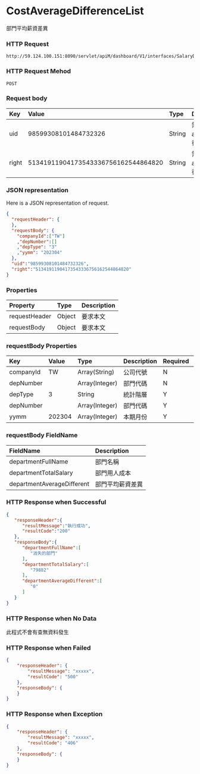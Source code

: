 # CostAverageDifferenceList
部門平均薪資差異

### HTTP Request
```
http://59.124.100.151:8090/servlet/apiM/dashboard/V1/interfaces/SalaryDistribution/CostAverageDifferenceList
```

### HTTP Request Mehod
```
POST
```

### Request body
| Key | Value | Type | Description |
|:----------|:-------------|:-----|:------------|
| uid | 98599308101484732326 | String | 需透過apiLogin取得
| right | 51341911904173543336756162544864820 | String | 需透過apiLogin取得 |

### JSON representation
Here is a JSON representation of request.
```json
{
  "requestHeader": {
  },
  "requestBody": {
    "companyId":["TW"]
    ,"depNumber":[]
    ,"depType": "3"
    ,"yymm": "202304"
  },
  "uid":"98599308101484732326",
  "right":"51341911904173543336756162544864820"
}
```

### Properties
| Property | Type | Description |
|:---------|:-----|:------------|
| requestHeader | Object | 要求本文 |
| requestBody | Object | 要求本文 |

### requestBody Properties
| Key | Value | Type | Description | Required | Format |
|:----------|:-------------|:-----|:------------|:------------|:------------|
| companyId | TW | Array(String) | 公司代號 | N | n/a |
| depNumber |  | Array(Integer) | 部門代碼 | N | n/a |
| depType | 3 | String| 統計階層 | Y | n/a |
| depNumber |  | Array(Integer) | 部門代碼 | Y | n/a |
| yymm | 202304 | Array(Integer) | 本期月份 | Y | YYYYmm |


### requestBody FieldName
| FieldName | Description |
|:----------|:-------------|
| departmentFullName | 部門名稱 |
| departmentTotalSalary | 部門用人成本 |
| departmentAverageDifferent | 部門平均薪資差異 |

### HTTP Response when Successful
```json
{
   "responseHeader":{
      "resultMessage":"執行成功",
      "resultCode":"200"
   },
   "responseBody":{
      "departmentFullName":[
         "消失的部門"
      ],
      "departmentTotalSalary":[
         "79882"
      ],
      "departmentAverageDifferent":[
         "0"
      ]
   }
}
```

### HTTP Response when No Data
此程式不會有查無資料發生

### HTTP Response when Failed
```json
{
    "responseHeader": {
        "resultMessage": "xxxxx",
        "resultCode": "500"
    },
    "responseBody": {
    }
}
```

### HTTP Response when Exception
```json
{
    "responseHeader": {
        "resultMessage": "xxxxx",
        "resultCode": "406"
    },
    "responseBody": {
    }
}
```
